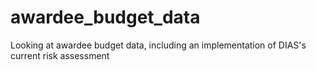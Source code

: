 # awardee_budget_data
Looking at awardee budget data, including an implementation of DIAS's current risk assessment
